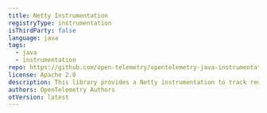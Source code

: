 ```yaml
---
title: Netty Instrumentation
registryType: instrumentation
isThirdParty: false
language: java
tags:
  - java
  - instrumentation
repo: https://github.com/open-telemetry/opentelemetry-java-instrumentation/tree/main/instrumentation/netty
license: Apache 2.0
description: This library provides a Netty instrumentation to track requests through OpenTelemetry.
authors: OpenTelemetry Authors
otVersion: latest
---
```

